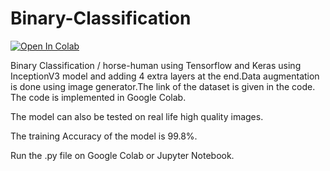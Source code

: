 # Binary-Classification

[![Open In Colab](https://colab.research.google.com/assets/colab-badge.svg)](https://colab.research.google.com/drive/1QgRcJAfrADRVsUXsPWqvN5M6a386INhX)

Binary Classification / horse-human using Tensorflow and Keras using InceptionV3 model and adding 4 extra layers at the end.Data augmentation is done using image generator.The link of the dataset is given in the code.
The code is implemented in Google Colab.

The model can also be tested on real life high quality images.

The training Accuracy of the model is 99.8%.

Run the .py file on Google Colab or Jupyter Notebook.
